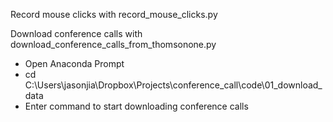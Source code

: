 Record mouse clicks with record_mouse_clicks.py

Download conference calls with download_conference_calls_from_thomsonone.py
- Open Anaconda Prompt
- cd C:\Users\jasonjia\Dropbox\Projects\conference_call\code\01_download_data
- Enter command to start downloading conference calls